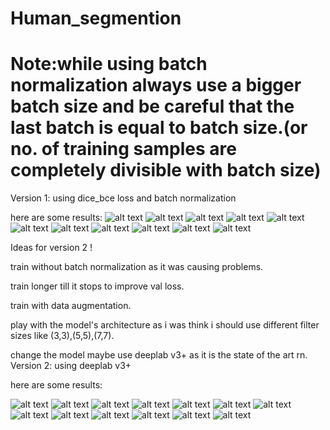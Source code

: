# Human_segmention

# Note:while using batch normalization always use a bigger batch size and be careful that the last batch is equal to batch size.(or no. of training samples are completely divisible with batch size)

Version 1:
using dice_bce loss and batch normalization

here are some results:
![alt text](https://github.com/AnujPanthri/Human_segmention/blob/main/outputs/download%20(2).png?raw=True)
![alt text](https://github.com/AnujPanthri/Human_segmention/blob/main/outputs/download%20(3).png?raw=True)
![alt text](https://github.com/AnujPanthri/Human_segmention/blob/main/outputs/download%20(4).png?raw=True)
![alt text](https://github.com/AnujPanthri/Human_segmention/blob/main/outputs/download%20(5).png?raw=True)
![alt text](https://github.com/AnujPanthri/Human_segmention/blob/main/outputs/download%20(6).png?raw=True)
![alt text](https://github.com/AnujPanthri/Human_segmention/blob/main/outputs/download%20(7).png?raw=True)
![alt text](https://github.com/AnujPanthri/Human_segmention/blob/main/outputs/download%20(8).png?raw=True)
![alt text](https://github.com/AnujPanthri/Human_segmention/blob/main/outputs/download%20(9).png?raw=True)
![alt text](https://github.com/AnujPanthri/Human_segmention/blob/main/outputs/download%20(10).png?raw=True)
![alt text](https://github.com/AnujPanthri/Human_segmention/blob/main/outputs/download%20(11).png?raw=True)
![alt text](https://github.com/AnujPanthri/Human_segmention/blob/main/outputs/download%20(12).png?raw=True)

Ideas for version 2 !

train without batch normalization as it was causing problems.

train longer till it stops to improve val loss.

train with data augmentation.


play with the model's architecture as i was think i should use different filter sizes like (3,3),(5,5),(7,7).

change the model maybe use deeplab v3+ as it is the state of the art rn.
Version 2: using deeplab v3+

here are some results:

![alt text](https://github.com/AnujPanthri/Human_segmention/blob/main/deeplab%20outputs/download%20(2).png?raw=True)
![alt text](https://github.com/AnujPanthri/Human_segmention/blob/main/deeplab%20outputs/download%20(3).png?raw=True)
![alt text](https://github.com/AnujPanthri/Human_segmention/blob/main/deeplab%20outputs/download%20(4).png?raw=True)
![alt text](https://github.com/AnujPanthri/Human_segmention/blob/main/deeplab%20outputs/download%20(5).png?raw=True)
![alt text](https://github.com/AnujPanthri/Human_segmention/blob/main/deeplab%20outputs/download%20(6).png?raw=True)
![alt text](https://github.com/AnujPanthri/Human_segmention/blob/main/deeplab%20outputs/download%20(7).png?raw=True)
![alt text](https://github.com/AnujPanthri/Human_segmention/blob/main/deeplab%20outputs/download%20(8).png?raw=True)
![alt text](https://github.com/AnujPanthri/Human_segmention/blob/main/deeplab%20outputs/download%20(9).png?raw=True)
![alt text](https://github.com/AnujPanthri/Human_segmention/blob/main/deeplab%20outputs/download%20(10).png?raw=True)
![alt text](https://github.com/AnujPanthri/Human_segmention/blob/main/deeplab%20outputs/download%20(11).png?raw=True)
![alt text](https://github.com/AnujPanthri/Human_segmention/blob/main/deeplab%20outputs/download%20(12).png?raw=True)
![alt text](https://github.com/AnujPanthri/Human_segmention/blob/main/deeplab%20outputs/download%20(13).png?raw=True)
![alt text](https://github.com/AnujPanthri/Human_segmention/blob/main/deeplab%20outputs/download%20(14).png?raw=True)
